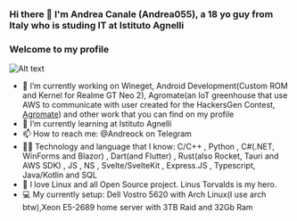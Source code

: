 ### Hi there 👋 I'm Andrea Canale (Andrea055), a 18 yo guy from Italy who is studing IT at Istituto Agnelli
### Welcome to my profile

![Alt text](https://spotify-recently-played-readme.vercel.app/api?user=02235at82rirqdp126nz02qpe)

- 🔭 I’m currently working on Wineget, Android Development(Custom ROM and Kernel for Realme GT Neo 2), Agromate(an IoT greenhouse that use AWS to communicate with user created for the HackersGen Contest, [Agromate](https://github.com/agromate-devs)) and other work that you can find on my profile
- 🌱 I’m currently learning at Istituto Agnelli
- 📫 How to reach me: @Andreock on Telegram
- 👨‍💻 Technology and language that I know:  C/C++ , Python , C#(.NET, WinForms and Blazor) , Dart(and Flutter) , Rust(also Rocket, Tauri and AWS SDK) , JS , NS , Svelte/SvelteKit , Express.JS , Typescript, Java/Kotlin and SQL
- 🐧 I love Linux and all Open Source project. Linus Torvalds is my hero.
- 💻 My currently setup: Dell Vostro 5620 with Arch Linux(I use arch btw),Xeon E5-2689 home server with 3TB Raid and 32Gb Ram 

